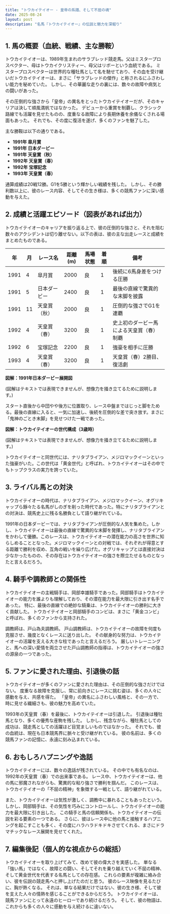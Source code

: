 ```yaml
---
title: "トウカイテイオー - 皇帝の系譜、そして不屈の魂"
date: 2025-08-24
layout: post
description: "名馬『トウカイテイオー』の伝説と魅力を深堀り"
---
```


## 1. 馬の概要（血統、戦績、主な勝鞍）

トウカイテイオーは、1989年生まれのサラブレッド競走馬。父はミスタープロスペクター、母はトウカイクリスティー、母父はリボーという血統である。  ミスタープロスペクターは世界的な種牡馬として名を馳せており、その血を受け継いだトウカイテイオーは、まさに「サラブレッドの傑作」と称されるにふさわしい能力を秘めていた。  しかし、その華麗な走りの裏には、数々の故障や病気との闘いがあった。

その圧倒的な強さから「皇帝」の異名をとったトウカイテイオーだが、そのキャリアは決して順風満帆ではなかった。  デビューから重賞を制覇し、クラシック路線でも活躍を見せたものの、度重なる故障により長期休養を余儀なくされる場面もあった。  それでも、その度に復活を遂げ、多くのファンを魅了した。

主な勝鞍は以下の通りである。

* **1991年   皐月賞**
* **1991年   日本ダービー**
* **1991年   天皇賞（秋）**
* **1992年   天皇賞（春）**
* **1992年   宝塚記念**
* **1993年   天皇賞（春）**


通算成績は20戦12勝。G1を5勝という輝かしい戦績を残した。  しかし、その勝利数以上に、彼のレース内容、そしてその生き様は、多くの競馬ファンに深い感動を与えた。


## 2. 成績と活躍エピソード（図表があれば出力）

トウカイテイオーのキャリアを振り返る上で、彼の圧倒的な強さと、それを阻む数々のアクシデントは切り離せない。以下の表は、彼の主な出走レースと成績をまとめたものである。

| 年 | 月 | レース名           | 距離(m) | 馬場状態 | 着順 | 備考                                 |
|---|----|--------------------|----------|----------|------|--------------------------------------|
|1991| 4 | 皐月賞             | 2000     | 良       | 1    | 後続に6馬身差をつける圧勝             |
|1991| 5 | 日本ダービー         | 2400     | 良       | 1    | 最後の直線で驚異的な末脚を披露       |
|1991| 11| 天皇賞（秋）       | 2000     | 良       | 1    | 圧倒的な強さでG1を連覇             |
|1992| 4 | 天皇賞（春）       | 3200     | 良       | 1    | 史上初のダービー馬による天皇賞（春）制覇 |
|1992| 6 | 宝塚記念           | 2200     | 良       | 1    | 強豪を相手に圧勝                     |
|1993| 4 | 天皇賞（春）       | 3200     | 良       | 1    | 天皇賞（春）2勝目、復活劇             |


**図解：1991年日本ダービー展開図**

(図解はテキストでは表現できませんが、想像力を掻き立てるために説明します。)

スタート直後から中団やや後方に位置取り、レース中盤まではじっと脚をためる。最後の直線に入ると、一気に加速し、後続を圧倒的な差で突き放す。まさに「鬼神のごとき末脚」を見せつけた一戦であった。


**図解：トウカイテイオーの世代構成（3歳時）**

(図解はテキストでは表現できませんが、想像力を掻き立てるために説明します。)

トウカイテイオーと同世代には、ナリタブライアン、メジロマックイーンといった強豪がいた。この世代は「黄金世代」と呼ばれ、トウカイテイオーはその中でもトップクラスの実力を誇っていた。


## 3. ライバル馬との対決

トウカイテイオーの時代は、ナリタブライアン、メジロマックイーン、オグリキャップら錚々たる名馬がしのぎを削った時代であった。特にナリタブライアンとの対決は、競馬史上に残る名勝負として語り継がれている。

1991年の日本ダービーでは、ナリタブライアンが圧倒的な人気を集めた。しかし、トウカイテイオーは最後の直線で驚異的な末脚を発揮し、ナリタブライアンをかわして優勝。このレースは、トウカイテイオーの潜在能力の高さを世界に知らしめることとなった。メジロマックイーンとの対戦では、それぞれが得意とする距離で勝利を収め、互角の戦いを繰り広げた。オグリキャップとは直接対決は少なかったものの、その存在はトウカイテイオーの強さを際立たせるものとなったと言えるだろう。


## 4. 騎手や調教師との関係性

トウカイテイオーの主戦騎手は、岡部幸雄騎手であった。岡部騎手はトウカイテイオーの能力を誰よりも理解しており、その潜在能力を最大限に引き出す名手であった。  特に、最後の直線での絶妙な騎乗は、トウカイテイオーの勝利に大きく貢献した。  トウカイテイオーと岡部騎手のコンビは、まさに「黄金コンビ」と呼ばれ、多くのファンから支持された。

調教師は、戸山為夫調教師。  戸山調教師は、トウカイテイオーの故障を何度も克服させ、幾度となくレースに送り出した。  その献身的な努力は、トウカイテイオーの活躍を支える大きな柱であったと言えるだろう。  厳しいトレーニングと、馬への深い愛情を両立させた戸山調教師の指導は、トウカイテイオーの強さの源泉の一つであった。


## 5. ファンに愛された理由、引退後の話

トウカイテイオーが多くのファンに愛された理由は、その圧倒的な強さだけではない。  度重なる故障を克服し、常に前向きにレースに挑む姿は、多くの人々に感動を与え、共感を得た。  「皇帝」の異名にふさわしい風格と、その一方で、時に見せる繊細さも、彼の魅力を高めていた。

1993年の天皇賞（春）を最後に、トウカイテイオーは引退した。  引退後は種牡馬となり、多くの優秀な産駒を残した。  しかし、残念ながら、種牡馬としての成功は、競走馬としての活躍ほど目覚ましいものではなかった。  それでも、彼の血統は、現在も日本競馬界に脈々と受け継がれている。  彼の名前は、多くの競馬ファンの記憶に、永遠に刻み込まれている。


## 6. おもしろハプニングや逸話

トウカイテイオーには、数々の逸話が残されている。  その中でも有名なのは、1992年の天皇賞（春）での出来事である。  レース中、トウカイテイオーは、他の馬に邪魔されながらも、驚異的な粘り強さで勝利を掴んだ。  このレースは、トウカイテイオーの「不屈の精神」を象徴する一戦として、語り継がれている。

また、トウカイテイオーは気性が激しく、調教中に暴れることもあったという。  しかし、岡部騎手は、その気性を巧みにコントロールし、トウカイテイオーの能力を最大限に引き出した。  この騎手と馬の信頼関係も、トウカイテイオーの伝説を彩る要素の一つである。  さらに、彼はレース中に他の馬と接触するハプニングを起こすことも多く、その度にハラハラドキドキさせてくれる、まさにドラマチックなレース展開を見せてくれた。


## 7. 編集後記（個人的な視点からの総括）

トウカイテイオーを取り上げてみて、改めて彼の偉大さを実感した。  単なる「強い馬」ではなく、故障との闘い、そしてそれを乗り越えていく不屈の精神、そして黄金世代を代表する名馬としての存在感。  これらの要素が複雑に絡み合い、彼を伝説の競走馬へと押し上げたのだと思う。  彼のレース映像を見るたびに、胸が熱くなる。  それは、単なる結果だけではない、彼の生き様、そして彼を支えた人々の情熱を感じることができるからだろう。  トウカイテイオーは、競馬ファンにとって永遠のヒーローであり続けるだろう。  そして、彼の物語は、これからも多くの人々に感動を与え続けるに違いない。
